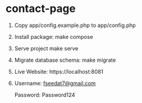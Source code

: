 # contact-page

1. Copy app/config.example.php to app/config.php

2. Install package: make compose

3. Serve project make serve

4. Migrate database schema: make migrate

5. Live Website: https://localhost:8081

6. Username: fseedat7@gmail.com 

   Password: Password124
